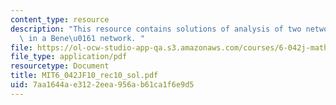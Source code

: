 ```yaml
---
content_type: resource
description: "This resource contains solutions of analysis of two networks, routing\
  \ in a Bene\u0161 network. "
file: https://ol-ocw-studio-app-qa.s3.amazonaws.com/courses/6-042j-mathematics-for-computer-science-fall-2010/7aa1644ae3122eea956ab61ca1f6e9d5_MIT6_042JF10_rec10_sol.pdf
file_type: application/pdf
resourcetype: Document
title: MIT6_042JF10_rec10_sol.pdf
uid: 7aa1644a-e312-2eea-956a-b61ca1f6e9d5
---
```

